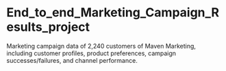 # End_to_end_Marketing_Campaign_Results_project
Marketing campaign data of 2,240 customers of Maven Marketing, including customer profiles, product preferences, campaign successes/failures, and channel performance.
